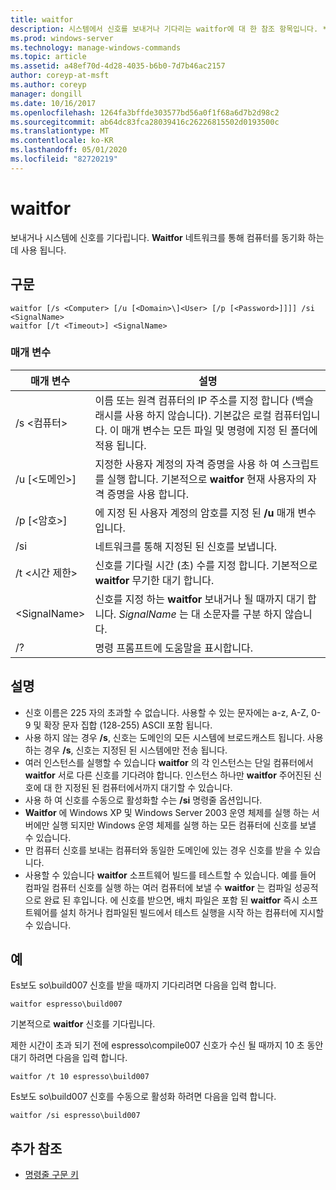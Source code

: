 ```yaml
---
title: waitfor
description: 시스템에서 신호를 보내거나 기다리는 waitfor에 대 한 참조 항목입니다. **Waitfor** 네트워크를 통해 컴퓨터를 동기화 하는 데 사용 됩니다.
ms.prod: windows-server
ms.technology: manage-windows-commands
ms.topic: article
ms.assetid: a48ef70d-4d28-4035-b6b0-7d7b46ac2157
author: coreyp-at-msft
ms.author: coreyp
manager: dongill
ms.date: 10/16/2017
ms.openlocfilehash: 1264fa3bffde303577bd56a0f1f68a6d7b2d98c2
ms.sourcegitcommit: ab64dc83fca28039416c26226815502d0193500c
ms.translationtype: MT
ms.contentlocale: ko-KR
ms.lasthandoff: 05/01/2020
ms.locfileid: "82720219"
---
```

# <a name="waitfor"></a>waitfor



보내거나 시스템에 신호를 기다립니다. **Waitfor** 네트워크를 통해 컴퓨터를 동기화 하는 데 사용 됩니다.



## <a name="syntax"></a>구문

```
waitfor [/s <Computer> [/u [<Domain>\]<User> [/p [<Password>]]]] /si <SignalName>
waitfor [/t <Timeout>] <SignalName>
```

### <a name="parameters"></a>매개 변수

|       매개 변수       |                                                                                         설명                                                                                          |
|-----------------------|----------------------------------------------------------------------------------------------------------------------------------------------------------------------------------------------|
|    /s \<컴퓨터>     | 이름 또는 원격 컴퓨터의 IP 주소를 지정 합니다 (백슬래시를 사용 하지 않습니다). 기본값은 로컬 컴퓨터입니다. 이 매개 변수는 모든 파일 및 명령에 지정 된 폴더에 적용 됩니다. |
| /u [\<도메인>\]<User> |                              지정한 사용자 계정의 자격 증명을 사용 하 여 스크립트를 실행 합니다. 기본적으로 **waitfor** 현재 사용자의 자격 증명을 사용 합니다.                               |
|   /p [\<암호>]    |                                                    에 지정 된 사용자 계정의 암호를 지정 된 **/u** 매개 변수입니다.                                                     |
|          /si          |                                                                        네트워크를 통해 지정된 된 신호를 보냅니다.                                                                        |
|     /t \<시간 제한>     |                                              신호를 기다릴 시간 (초) 수를 지정 합니다. 기본적으로 **waitfor** 무기한 대기 합니다.                                               |
|     \<SignalName>     |                                                신호를 지정 하는 **waitfor** 보내거나 될 때까지 대기 합니다. *SignalName* 는 대 소문자를 구분 하지 않습니다.                                                 |
|          /?           |                                                                             명령 프롬프트에 도움말을 표시합니다.                                                                             |

## <a name="remarks"></a>설명

-   신호 이름은 225 자의 초과할 수 없습니다. 사용할 수 있는 문자에는 a-z, A-Z, 0-9 및 확장 문자 집합 (128-255) ASCII 포함 됩니다.
-   사용 하지 않는 경우 **/s**, 신호는 도메인의 모든 시스템에 브로드캐스트 됩니다. 사용 하는 경우 **/s**, 신호는 지정된 된 시스템에만 전송 됩니다.
-   여러 인스턴스를 실행할 수 있습니다 **waitfor** 의 각 인스턴스는 단일 컴퓨터에서 **waitfor** 서로 다른 신호를 기다려야 합니다. 인스턴스 하나만 **waitfor** 주어진된 신호에 대 한 지정된 된 컴퓨터에서까지 대기할 수 있습니다.
-   사용 하 여 신호를 수동으로 활성화할 수는 **/si** 명령줄 옵션입니다.
-   **Waitfor** 에 Windows XP 및 Windows Server 2003 운영 체제를 실행 하는 서버에만 실행 되지만 Windows 운영 체제를 실행 하는 모든 컴퓨터에 신호를 보낼 수 있습니다.
-   만 컴퓨터 신호를 보내는 컴퓨터와 동일한 도메인에 있는 경우 신호를 받을 수 있습니다.
-   사용할 수 있습니다 **waitfor** 소프트웨어 빌드를 테스트할 수 있습니다. 예를 들어 컴파일 컴퓨터 신호를 실행 하는 여러 컴퓨터에 보낼 수 **waitfor** 는 컴파일 성공적으로 완료 된 후입니다. 에 신호를 받으면, 배치 파일은 포함 된 **waitfor** 즉시 소프트웨어를 설치 하거나 컴파일된 빌드에서 테스트 실행을 시작 하는 컴퓨터에 지시할 수 있습니다.

## <a name="examples"></a>예

Es보도 so\build007 신호를 받을 때까지 기다리려면 다음을 입력 합니다.
```
waitfor espresso\build007
```
기본적으로 **waitfor** 신호를 기다립니다.

제한 시간이 초과 되기 전에 espresso\compile007 신호가 수신 될 때까지 10 초 동안 대기 하려면 다음을 입력 합니다.
```
waitfor /t 10 espresso\build007
```
Es보도 so\build007 신호를 수동으로 활성화 하려면 다음을 입력 합니다.
```
waitfor /si espresso\build007
```

## <a name="additional-references"></a>추가 참조

- [명령줄 구문 키](command-line-syntax-key.md)